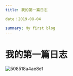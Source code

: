 ```yaml
---
title: 我的第一篇日志

date：2019-08-04

summary: My first blog
---
```


# **我的第一篇日志**

![508518a4ae8e1](C:\Users\user\Desktop\自己收集图片\508518a4ae8e1.jpg)
